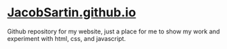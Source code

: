 # [JacobSartin.github.io](https://jacobsartin.github.io)
Github repository for my website, just a place for me to show my work and experiment with html, css, and javascript.
